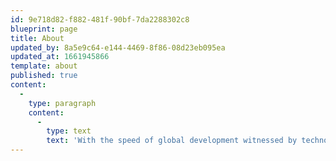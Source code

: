 ```yaml
---
id: 9e718d82-f882-481f-90bf-7da2288302c8
blueprint: page
title: About
updated_by: 8a5e9c64-e144-4469-8f86-08d23eb095ea
updated_at: 1661945866
template: about
published: true
content:
  -
    type: paragraph
    content:
      -
        type: text
        text: 'With the speed of global development witnessed by technological means, it became clear the inevitability of opening new horizons for the dissemination of knowledge and culture in all modern forms; In addition to authoring and writing, the writer publishes valuable literature in the field of computer science, which is highly complex, in electronic images, to make it available free of charge through her website to the reader.'
---
```

